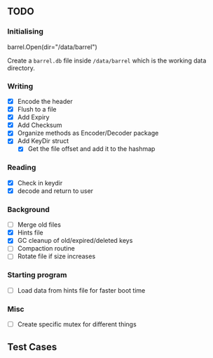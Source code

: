 ## TODO

### Initialising

barrel.Open(dir="/data/barrel")

Create a `barrel.db` file inside `/data/barrel` which is the working data directory.

### Writing

- [x] Encode the header
- [x] Flush to a file
- [x] Add Expiry
- [x] Add Checksum
- [x] Organize methods as Encoder/Decoder package
- [x] Add KeyDir struct
  - [x] Get the file offset and add it to the hashmap

### Reading

- [x] Check in keydir
- [x] decode and return to user 

### Background

- [ ] Merge old files
- [x] Hints file
- [x] GC cleanup of old/expired/deleted keys
- [ ] Compaction routine
- [ ] Rotate file if size increases
### Starting program

- [ ] Load data from hints file for faster boot time

### Misc

- [ ] Create specific mutex for different things

## Test Cases
